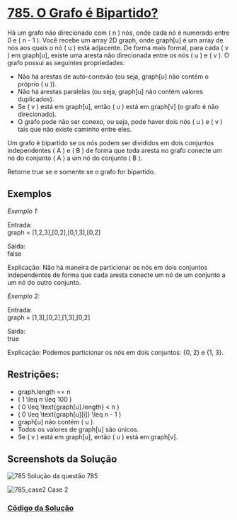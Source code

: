 # [785. O Grafo é Bipartido?](https://leetcode.com/problems/is-graph-bipartite/description/)

Há um grafo não direcionado com \( n \) nós, onde cada nó é numerado entre 0 e \( n - 1 \). Você recebe um array 2D graph, onde graph[u] é um array de nós aos quais o nó \( u \) está adjacente. De forma mais formal, para cada \( v \) em graph[u], existe uma aresta não direcionada entre os nós \( u \) e \( v \). O grafo possui as seguintes propriedades:

- Não há arestas de auto-conexão (ou seja, graph[u] não contém o próprio \( u \)).
- Não há arestas paralelas (ou seja, graph[u] não contém valores duplicados).
- Se \( v \) está em graph[u], então \( u \) está em graph[v] (o grafo é não direcionado).
- O grafo pode não ser conexo, ou seja, pode haver dois nós \( u \) e \( v \) tais que não existe caminho entre eles.

Um grafo é bipartido se os nós podem ser divididos em dois conjuntos independentes \( A \) e \( B \) de forma que toda aresta no grafo conecte um nó do conjunto \( A \) a um nó do conjunto \( B \).

Retorne true se e somente se o grafo for bipartido.

## Exemplos

*Exemplo 1:*

Entrada:  
graph = [1,2,3],[0,2],[0,1,3],[0,2]

Saída:  
false

Explicação: Não há maneira de particionar os nós em dois conjuntos independentes de forma que cada aresta conecte um nó de um conjunto a um nó do outro conjunto.

*Exemplo 2:*

Entrada:  
graph = [1,3],[0,2],[1,3],[0,2]

Saída:  
true

Explicação: Podemos particionar os nós em dois conjuntos: {0, 2} e {1, 3}.

## Restrições:

- graph.length == n
- \( 1 \leq n \leq 100 \)
- \( 0 \leq \text{graph[u].length} < n \)
- \( 0 \leq \text{graph[u][i]} \leq n - 1 \)
- graph[u] não contém \( u \).
- Todos os valores de graph[u] são únicos.
- Se \( v \) está em graph[u], então \( u \) está em graph[v].


## Screenshots da Solução
![785](\solucao785.jpeg)
Solução da questão 785

![785_case2](\case2_785.jpeg)
Case 2

### [Código da Solução](codigo_785.py)